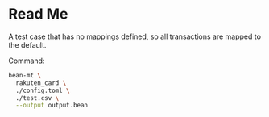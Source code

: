 # Read Me

A test case that has no mappings defined, so all transactions are mapped to the default.

Command:

```sh
bean-mt \
  rakuten_card \
  ./config.toml \
  ./test.csv \
  --output output.bean
```
